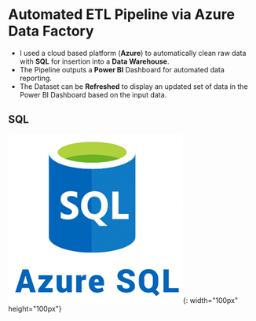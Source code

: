 # Automated ETL Pipeline via Azure Data Factory
- I used a cloud based platform (**Azure**) to automatically clean raw data with **SQL** for insertion into a **Data Warehouse**. 
- The Pipeline outputs a **Power BI** Dashboard for automated data reporting.
- The Dataset can be **Refreshed** to display an updated set of data in the Power BI Dashboard based on the input data.

## SQL

![SQL](https://github.com/willmino/Azure_Data_Factory_ETL_Pipeline/blob/main/Files/Images/SQL.png){: width="100px" height="100px"}


